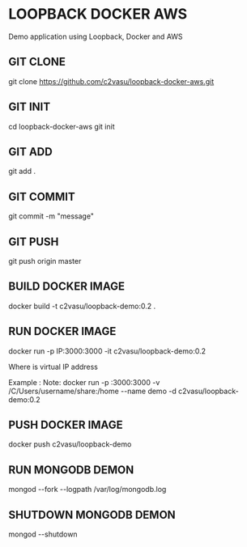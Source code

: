 # LOOPBACK DOCKER AWS
Demo application using Loopback, Docker and AWS


## GIT CLONE
git clone https://github.com/c2vasu/loopback-docker-aws.git
## GIT INIT
cd loopback-docker-aws
git init
## GIT ADD
git add .
## GIT COMMIT
git commit -m "message"
## GIT PUSH
git push origin master


## BUILD DOCKER IMAGE
docker build -t c2vasu/loopback-demo:0.2 .
## RUN DOCKER IMAGE
docker run -p IP:3000:3000 -it c2vasu/loopback-demo:0.2

Where <ip> is virtual IP address

Example : Note: docker run -p <ip>:3000:3000 -v /C/Users/username/share:/home --name demo -d c2vasu/loopback-demo:0.2
## PUSH DOCKER IMAGE
docker push c2vasu/loopback-demo


## RUN MONGODB DEMON
mongod --fork --logpath /var/log/mongodb.log
## SHUTDOWN MONGODB DEMON
mongod --shutdown